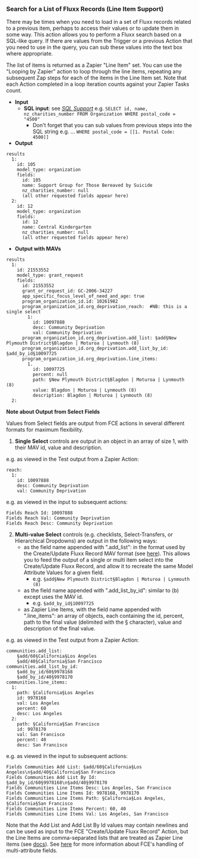 ### Search for a List of Fluxx Records (Line Item Support)

There may be times when you need to load in a set of Fluxx records related to a previous item, perhaps to access their values or to update them in some way. This action allows you to perform a Fluxx search based on a SQL-like query. If there are values from the Trigger or a previous Action that you need to use in the query, you can sub these values into the text box where appropriate.

The list of items is returned as a Zapier "Line Item" set. You can use the "Looping by Zapier" action to loop through the line items, repeating any subsequent Zap steps for each of the items in the Line Item set. Note that each Action completed in a loop iteration counts against your Zapier Tasks count.

* **Input**
  * **SQL input**: see [_SQL Support_](../Special/SQL_Support.md) e.g. `SELECT id, name, nz_charities_number FROM Organization WHERE postal_code = "4500"`
    * Don't forget that you can sub values from previous steps into the SQL string e.g. ... `WHERE postal_code = [[1. Postal Code: 4500]]`
* **Output**
```
results
  1:
    id: 105
    model_type: organization
    fields:
      id: 105
      name: Support Group for Those Bereaved by Suicide
      nz_charities_number: null
      (all other requested fields appear here)
  2:
    id: 12
    model_type: organization
    fields:
      id: 12
      name: Central Kindergarten
      nz_charities_number: null
      (all other requested fields appear here)
```

* **Output with MAVs**
```
results
  1:
    id: 21553552
    model_type: grant_request
    fields:
      id: 21553552
      grant_or_request_id: GC-2006-34227
      app_specific_focus_level_of_need_and_age: true
      program_organization_id.id: 10261982
      program_organization_id.org_deprivation_reach:  #NB: this is a single select
        1:
          id: 10097888
          desc: Community Deprivation
          val: Community Deprivation
      program_organization_id.org_deprivation.add_list: §add§New Plymouth District§Blagdon | Moturoa | Lynmouth (8)
      program_organization_id.org_deprivation.add_list_by_id: §add_by_id§10097725
      program_organization_id.org_deprivation.line_items:
        1.
          id: 10097725
          percent: null
          path: §New Plymouth District§Blagdon | Moturoa | Lynmouth (8)
          value: Blagdon | Moturoa | Lynmouth (8)
          description: Blagdon | Moturoa | Lynmouth (8)
  2:
```

**Note about Output from Select Fields**

Values from Select fields are output from FCE actions in several different formats for maximum flexibility.

1. **Single Select** controls are output in an object in an array of size 1, with their MAV id, value and description.

e.g. as viewed in the Test output from a Zapier Action:

```
reach:
  1:
    id: 10097888
    desc: Community Deprivation
    val: Community Deprivation
```

e.g. as viewed in the input to subsequent actions:

```
Fields Reach Id: 10097888
Fields Reach Val: Community Deprivation
Fields Reach Desc: Community Deprivation
```

2. **Multi-value Select** controls (e.g. checklists, Select-Transfers, or Hierarchical Dropdowns) are output in the following ways:
     * as the field name appended with ".add_list": in the format used by the Create/Update Fluxx Record MAV format (see [here](../Special/Multi_Value_Fields.md)). This allows you to feed the output of a single or multi item select into the Create/Update Fluxx Record, and allow it to recreate the same Model Attribute Values for a given field.
       * e.g. ```§add§New Plymouth District§Blagdon | Moturoa | Lynmouth (8)```
     * as the field name appended with ".add_list_by_id": similar to (b) except uses the MAV id.
       * e.g. ```§add_by_id§10097725```
     * as Zapier Line Items, with the field name appended with ".line_items": an array of objects, each containing the id, percent, path to the final value (delimited with the § character), value and description of the final value.

e.g. as viewed in the Test output from a Zapier Action:
```
communities.add_list:
    §add/60§California§Los Angeles
    §add/40§California§San Francisco
communities.add_list_by_id:
    §add_by_id/60§9978168
    §add_by_id/40§9978170
communities.line_items:
  1:
    path: §California§Los Angeles
    id: 9978168
    val: Los Angeles
    percent: 60
    desc: Los Angeles
  2:
    path: §California§San Francisco
    id: 9978170
    val: San Francisco
    percent: 40
    desc: San Francisco
```

e.g. as viewed in the input to subsequent actions:

```
Fields Communities Add List: §add/60§California§Los Angeles\n§add/40§California§San Francisco
Fields Communities Add List By Id: §add_by_id/60§9978168\n§add/40§9978170
Fields Communities Line Items Desc: Los Angeles, San Francisco
Fields Communities Line Items Id: 9978168, 9978170
Fields Communities Line Items Path: §California§Los Angeles, §California§San Francisco
Fields Communities Line Items Percent: 60, 40
Fields Communities Line Items Val: Los Angeles, San Francisco
```

Note that the Add List and Add List By Id values may contain newlines and can be used as input to the FCE "Create/Update Fluxx Record" Action, but the Line Items are comma-separated lists that are treated as  Zapier Line items (see [docs](https://zapier.com/blog/formatter-line-item-automation/)). See [here](../Special/Multi_Value_Fields.md) for more information about FCE's handling of multi-attribute fields.

